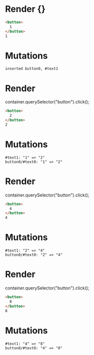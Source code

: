 # Render {}
```html
<button>
  1
</button>
1
```

# Mutations
```
inserted button0, #text1
```


# Render 
container.querySelector("button").click();

```html
<button>
  2
</button>
2
```

# Mutations
```
#text1: "1" => "2"
button0/#text0: "1" => "2"
```


# Render 
container.querySelector("button").click();

```html
<button>
  4
</button>
4
```

# Mutations
```
#text1: "2" => "4"
button0/#text0: "2" => "4"
```


# Render 
container.querySelector("button").click();

```html
<button>
  8
</button>
8
```

# Mutations
```
#text1: "4" => "8"
button0/#text0: "4" => "8"
```